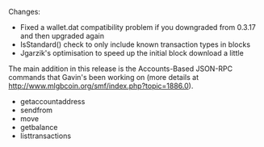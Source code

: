 Changes:
* Fixed a wallet.dat compatibility problem if you downgraded from 0.3.17 and then upgraded again
* IsStandard() check to only include known transaction types in blocks
* Jgarzik's optimisation to speed up the initial block download a little

The main addition in this release is the Accounts-Based JSON-RPC commands that Gavin's been working on (more details at http://www.mlgbcoin.org/smf/index.php?topic=1886.0).  
* getaccountaddress
* sendfrom
* move
* getbalance
* listtransactions
